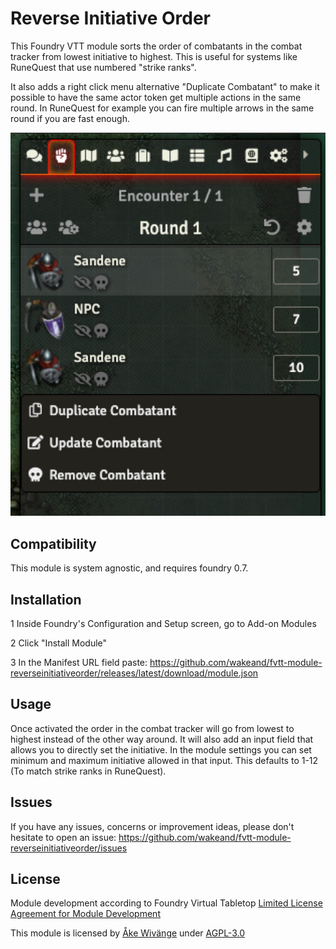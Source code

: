 # Reverse Initiative Order
This Foundry VTT module sorts the order of combatants in the combat tracker from lowest initiative to highest.
This is useful for systems like RuneQuest that use numbered "strike ranks".

It also adds a right click menu alternative "Duplicate Combatant" to make it possible to have the same actor 
token get multiple actions in the same round. In RuneQuest for example you can fire multiple arrows in the same 
round if you are fast enough. 

![Screenshot](screenshots/combatTracker.jpg?raw=true)

## Compatibility
This module is system agnostic, and requires foundry 0.7.

## Installation 
1 Inside Foundry's Configuration and Setup screen, go to Add-on Modules

2 Click "Install Module"

3 In the Manifest URL field paste: https://github.com/wakeand/fvtt-module-reverseinitiativeorder/releases/latest/download/module.json

## Usage
Once activated the order in the combat tracker will go from lowest to highest instead of the other way around. It will also add an input
field that allows you to directly set the initiative. In the module settings you can set minimum and maximum initiative allowed in that input. 
This defaults to 1-12 (To match strike ranks in RuneQuest).

## Issues
If you have any issues, concerns or improvement ideas, please don't hesitate to open an issue: https://github.com/wakeand/fvtt-module-reverseinitiativeorder/issues

## License

Module development according to Foundry Virtual Tabletop [Limited License Agreement for Module Development](https://foundryvtt.com/article/license)

This module is licensed by [Åke Wivänge](https://github.com/wake42) under [AGPL-3.0](https://opensource.org/licenses/AGPL-3.0)

